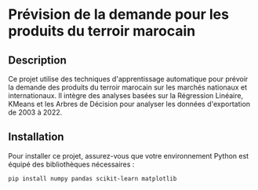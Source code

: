 #  Prévision de la demande pour les produits du terroir marocain

## Description
Ce projet utilise des techniques d'apprentissage automatique pour prévoir la demande des produits du terroir marocain sur les marchés nationaux et internationaux. Il intègre des analyses basées sur la Régression Linéaire, KMeans et les Arbres de Décision pour analyser les données d'exportation de 2003 à 2022.

## Installation
Pour installer ce projet, assurez-vous que votre environnement Python est équipé des bibliothèques nécessaires :
```bash
pip install numpy pandas scikit-learn matplotlib

